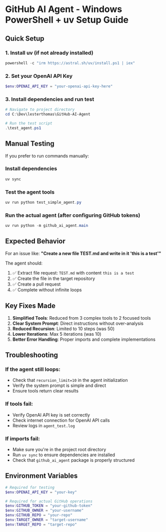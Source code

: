 # GitHub AI Agent - Windows PowerShell + uv Setup Guide

## Quick Setup

### 1. Install uv (if not already installed)
```powershell
powershell -c "irm https://astral.sh/uv/install.ps1 | iex"
```

### 2. Set your OpenAI API Key
```powershell
$env:OPENAI_API_KEY = "your-openai-api-key-here"
```

### 3. Install dependencies and run test
```powershell
# Navigate to project directory
cd C:\Dev\lesterthomas\GitHub-AI-Agent

# Run the test script
.\test_agent.ps1
```

## Manual Testing

If you prefer to run commands manually:

### Install dependencies
```powershell
uv sync
```

### Test the agent tools
```powershell
uv run python test_simple_agent.py
```

### Run the actual agent (after configuring GitHub tokens)
```powershell
uv run python -m github_ai_agent.main
```

## Expected Behavior

For an issue like: **"Create a new file TEST.md and write in it 'this is a test'"**

The agent should:
1. ✅ Extract file request: `TEST.md` with content `this is a test`
2. ✅ Create the file in the target repository
3. ✅ Create a pull request
4. ✅ Complete without infinite loops

## Key Fixes Made

1. **Simplified Tools**: Reduced from 3 complex tools to 2 focused tools
2. **Clear System Prompt**: Direct instructions without over-analysis
3. **Reduced Recursion**: Limited to 10 steps (was 50)
4. **Lower Iterations**: Max 5 iterations (was 10)
5. **Better Error Handling**: Proper imports and complete implementations

## Troubleshooting

### If the agent still loops:
- Check that `recursion_limit=10` in the agent initialization
- Verify the system prompt is simple and direct
- Ensure tools return clear results

### If tools fail:
- Verify OpenAI API key is set correctly
- Check internet connection for OpenAI API calls
- Review logs in `agent_test.log`

### If imports fail:
- Make sure you're in the project root directory
- Run `uv sync` to ensure dependencies are installed
- Check that `github_ai_agent` package is properly structured

## Environment Variables

```powershell
# Required for testing
$env:OPENAI_API_KEY = "your-key"

# Required for actual GitHub operations
$env:GITHUB_TOKEN = "your-github-token"
$env:GITHUB_OWNER = "your-username"
$env:GITHUB_REPO = "your-repo"
$env:TARGET_OWNER = "target-username" 
$env:TARGET_REPO = "target-repo"
```
